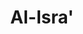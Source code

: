 ---
title: "Al-Isra'"
arabic: "الاسراۤء"
no: 17
arabic_no: ١٧
ayah: 111
prev: an-nahl
next: al-kahf
---